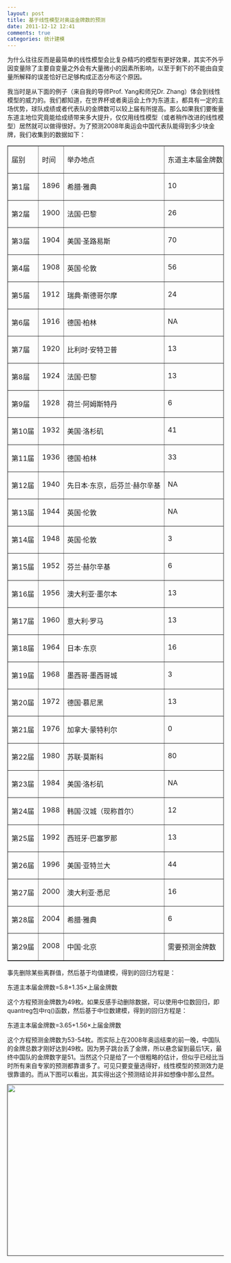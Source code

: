 ```yaml
---
layout: post
title: 基于线性模型对奥运金牌数的预测
date: 2011-12-12 12:41
comments: true
categories: 统计建模
---
```

为什么往往反而是最简单的线性模型会比复杂精巧的模型有更好效果，其实不外乎因变量除了主要自变量之外会有大量微小的因素所影响，以至于剩下的不能由自变量所解释的误差恰好已足够构成正态分布这个原因。

我当时是从下面的例子（来自我的导师Prof. Yang和师兄Dr. Zhang）体会到线性模型的威力的。我们都知道，在世界杯或者奥运会上作为东道主，都具有一定的主场优势，球队成绩或者代表队的金牌数可以较上届有所提高。那么如果我们要衡量东道主地位究竟能给成绩带来多大提升，仅仅用线性模型（或者稍作改进的线性模型）居然就可以做得很好。为了预测2008年奥运会中国代表队能得到多少块金牌，我们收集到的数据如下：
<table width="554" border="1" cellspacing="0" cellpadding="0">
<tbody>
<tr>
<td valign="top" nowrap="nowrap" width="54">
<p align="left">届别</p>
</td>
<td valign="top" nowrap="nowrap" width="36">
<p align="left">时间</p>
</td>
<td valign="top" nowrap="nowrap" width="148">
<p align="left">举办地点</p>
</td>
<td valign="top" nowrap="nowrap" width="108">
<p align="left">东道主本届金牌数</p>
</td>
<td valign="top" nowrap="nowrap" width="98">
<p align="left">东道主上届金牌数</p>
</td>
<td valign="top" nowrap="nowrap" width="110">
<p align="left">NA备注</p>
</td>
</tr>
<tr>
<td valign="top" nowrap="nowrap" width="54">
<p align="left">第1届</p>
</td>
<td valign="top" nowrap="nowrap" width="36">
<p align="left">1896</p>
</td>
<td valign="top" nowrap="nowrap" width="148">
<p align="left">希腊·雅典</p>
</td>
<td valign="top" nowrap="nowrap" width="108">
<p align="left">10</p>
</td>
<td valign="top" nowrap="nowrap" width="98">
<p align="left">NA</p>
</td>
<td valign="top" nowrap="nowrap" width="110">
<p align="left">没有上届比赛</p>
</td>
</tr>
<tr>
<td valign="top" nowrap="nowrap" width="54">
<p align="left">第2届</p>
</td>
<td valign="top" nowrap="nowrap" width="36">
<p align="left">1900</p>
</td>
<td valign="top" nowrap="nowrap" width="148">
<p align="left">法国·巴黎</p>
</td>
<td valign="top" nowrap="nowrap" width="108">
<p align="left">26</p>
</td>
<td valign="top" nowrap="nowrap" width="98">
<p align="left">5</p>
</td>
<td valign="top" nowrap="nowrap" width="110"></td>
</tr>
<tr>
<td valign="top" nowrap="nowrap" width="54">
<p align="left">第3届</p>
</td>
<td valign="top" nowrap="nowrap" width="36">
<p align="left">1904</p>
</td>
<td valign="top" nowrap="nowrap" width="148">
<p align="left">美国·圣路易斯</p>
</td>
<td valign="top" nowrap="nowrap" width="108">
<p align="left">70</p>
</td>
<td valign="top" nowrap="nowrap" width="98">
<p align="left">20</p>
</td>
<td valign="top" nowrap="nowrap" width="110"></td>
</tr>
<tr>
<td valign="top" nowrap="nowrap" width="54">
<p align="left">第4届</p>
</td>
<td valign="top" nowrap="nowrap" width="36">
<p align="left">1908</p>
</td>
<td valign="top" nowrap="nowrap" width="148">
<p align="left">英国·伦敦</p>
</td>
<td valign="top" nowrap="nowrap" width="108">
<p align="left">56</p>
</td>
<td valign="top" nowrap="nowrap" width="98">
<p align="left">1</p>
</td>
<td valign="top" nowrap="nowrap" width="110"></td>
</tr>
<tr>
<td valign="top" nowrap="nowrap" width="54">
<p align="left">第5届</p>
</td>
<td valign="top" nowrap="nowrap" width="36">
<p align="left">1912</p>
</td>
<td valign="top" nowrap="nowrap" width="148">
<p align="left">瑞典·斯德哥尔摩</p>
</td>
<td valign="top" nowrap="nowrap" width="108">
<p align="left">24</p>
</td>
<td valign="top" nowrap="nowrap" width="98">
<p align="left">8</p>
</td>
<td valign="top" nowrap="nowrap" width="110"></td>
</tr>
<tr>
<td valign="top" nowrap="nowrap" width="54">
<p align="left">第6届</p>
</td>
<td valign="top" nowrap="nowrap" width="36">
<p align="left">1916</p>
</td>
<td valign="top" nowrap="nowrap" width="148">
<p align="left">德国·柏林</p>
</td>
<td valign="top" nowrap="nowrap" width="108">
<p align="left">NA</p>
</td>
<td valign="top" nowrap="nowrap" width="98">
<p align="left">NA</p>
</td>
<td valign="top" nowrap="nowrap" width="110">
<p align="left">因第一次世界大战停办</p>
</td>
</tr>
<tr>
<td valign="top" nowrap="nowrap" width="54">
<p align="left">第7届</p>
</td>
<td valign="top" nowrap="nowrap" width="36">
<p align="left">1920</p>
</td>
<td valign="top" nowrap="nowrap" width="148">
<p align="left">比利时·安特卫普</p>
</td>
<td valign="top" nowrap="nowrap" width="108">
<p align="left">13</p>
</td>
<td valign="top" nowrap="nowrap" width="98">
<p align="left">2</p>
</td>
<td valign="top" nowrap="nowrap" width="110"></td>
</tr>
<tr>
<td valign="top" nowrap="nowrap" width="54">
<p align="left">第8届</p>
</td>
<td valign="top" nowrap="nowrap" width="36">
<p align="left">1924</p>
</td>
<td valign="top" nowrap="nowrap" width="148">
<p align="left">法国·巴黎</p>
</td>
<td valign="top" nowrap="nowrap" width="108">
<p align="left">13</p>
</td>
<td valign="top" nowrap="nowrap" width="98">
<p align="left">9</p>
</td>
<td valign="top" nowrap="nowrap" width="110"></td>
</tr>
<tr>
<td valign="top" nowrap="nowrap" width="54">
<p align="left">第9届</p>
</td>
<td valign="top" nowrap="nowrap" width="36">
<p align="left">1928</p>
</td>
<td valign="top" nowrap="nowrap" width="148">
<p align="left">荷兰·阿姆斯特丹</p>
</td>
<td valign="top" nowrap="nowrap" width="108">
<p align="left">6</p>
</td>
<td valign="top" nowrap="nowrap" width="98">
<p align="left">4</p>
</td>
<td valign="top" nowrap="nowrap" width="110"></td>
</tr>
<tr>
<td valign="top" nowrap="nowrap" width="54">
<p align="left">第10届</p>
</td>
<td valign="top" nowrap="nowrap" width="36">
<p align="left">1932</p>
</td>
<td valign="top" nowrap="nowrap" width="148">
<p align="left">美国·洛杉矶</p>
</td>
<td valign="top" nowrap="nowrap" width="108">
<p align="left">41</p>
</td>
<td valign="top" nowrap="nowrap" width="98">
<p align="left">22</p>
</td>
<td valign="top" nowrap="nowrap" width="110"></td>
</tr>
<tr>
<td valign="top" nowrap="nowrap" width="54">
<p align="left">第11届</p>
</td>
<td valign="top" nowrap="nowrap" width="36">
<p align="left">1936</p>
</td>
<td valign="top" nowrap="nowrap" width="148">
<p align="left">德国·柏林</p>
</td>
<td valign="top" nowrap="nowrap" width="108">
<p align="left">33</p>
</td>
<td valign="top" nowrap="nowrap" width="98">
<p align="left">4</p>
</td>
<td valign="top" nowrap="nowrap" width="110"></td>
</tr>
<tr>
<td valign="top" nowrap="nowrap" width="54">
<p align="left">第12届</p>
</td>
<td valign="top" nowrap="nowrap" width="36">
<p align="left">1940</p>
</td>
<td valign="top" nowrap="nowrap" width="148">
<p align="left">先日本·东京，后芬兰·赫尔辛基</p>
</td>
<td valign="top" nowrap="nowrap" width="108">
<p align="left">NA</p>
</td>
<td valign="top" nowrap="nowrap" width="98">
<p align="left">NA</p>
</td>
<td valign="top" nowrap="nowrap" width="110">
<p align="left">因第二次世界大战停办</p>
</td>
</tr>
<tr>
<td valign="top" nowrap="nowrap" width="54">
<p align="left">第13届</p>
</td>
<td valign="top" nowrap="nowrap" width="36">
<p align="left">1944</p>
</td>
<td valign="top" nowrap="nowrap" width="148">
<p align="left">英国·伦敦</p>
</td>
<td valign="top" nowrap="nowrap" width="108">
<p align="left">NA</p>
</td>
<td valign="top" nowrap="nowrap" width="98">
<p align="left">NA</p>
</td>
<td valign="top" nowrap="nowrap" width="110">
<p align="left">因第二次世界大战停办</p>
</td>
</tr>
<tr>
<td valign="top" nowrap="nowrap" width="54">
<p align="left">第14届</p>
</td>
<td valign="top" nowrap="nowrap" width="36">
<p align="left">1948</p>
</td>
<td valign="top" nowrap="nowrap" width="148">
<p align="left">英国·伦敦</p>
</td>
<td valign="top" nowrap="nowrap" width="108">
<p align="left">3</p>
</td>
<td valign="top" nowrap="nowrap" width="98">
<p align="left">4</p>
</td>
<td valign="top" nowrap="nowrap" width="110"></td>
</tr>
<tr>
<td valign="top" nowrap="nowrap" width="54">
<p align="left">第15届</p>
</td>
<td valign="top" nowrap="nowrap" width="36">
<p align="left">1952</p>
</td>
<td valign="top" nowrap="nowrap" width="148">
<p align="left">芬兰·赫尔辛基</p>
</td>
<td valign="top" nowrap="nowrap" width="108">
<p align="left">6</p>
</td>
<td valign="top" nowrap="nowrap" width="98">
<p align="left">8</p>
</td>
<td valign="top" nowrap="nowrap" width="110"></td>
</tr>
<tr>
<td valign="top" nowrap="nowrap" width="54">
<p align="left">第16届</p>
</td>
<td valign="top" nowrap="nowrap" width="36">
<p align="left">1956</p>
</td>
<td valign="top" nowrap="nowrap" width="148">
<p align="left">澳大利亚·墨尔本</p>
</td>
<td valign="top" nowrap="nowrap" width="108">
<p align="left">13</p>
</td>
<td valign="top" nowrap="nowrap" width="98">
<p align="left">6</p>
</td>
<td valign="top" nowrap="nowrap" width="110"></td>
</tr>
<tr>
<td valign="top" nowrap="nowrap" width="54">
<p align="left">第17届</p>
</td>
<td valign="top" nowrap="nowrap" width="36">
<p align="left">1960</p>
</td>
<td valign="top" nowrap="nowrap" width="148">
<p align="left">意大利·罗马</p>
</td>
<td valign="top" nowrap="nowrap" width="108">
<p align="left">13</p>
</td>
<td valign="top" nowrap="nowrap" width="98">
<p align="left">8</p>
</td>
<td valign="top" nowrap="nowrap" width="110"></td>
</tr>
<tr>
<td valign="top" nowrap="nowrap" width="54">
<p align="left">第18届</p>
</td>
<td valign="top" nowrap="nowrap" width="36">
<p align="left">1964</p>
</td>
<td valign="top" nowrap="nowrap" width="148">
<p align="left">日本·东京</p>
</td>
<td valign="top" nowrap="nowrap" width="108">
<p align="left">16</p>
</td>
<td valign="top" nowrap="nowrap" width="98">
<p align="left">4</p>
</td>
<td valign="top" nowrap="nowrap" width="110"></td>
</tr>
<tr>
<td valign="top" nowrap="nowrap" width="54">
<p align="left">第19届</p>
</td>
<td valign="top" nowrap="nowrap" width="36">
<p align="left">1968</p>
</td>
<td valign="top" nowrap="nowrap" width="148">
<p align="left">墨西哥·墨西哥城</p>
</td>
<td valign="top" nowrap="nowrap" width="108">
<p align="left">3</p>
</td>
<td valign="top" nowrap="nowrap" width="98">
<p align="left">0</p>
</td>
<td valign="top" nowrap="nowrap" width="110"></td>
</tr>
<tr>
<td valign="top" nowrap="nowrap" width="54">
<p align="left">第20届</p>
</td>
<td valign="top" nowrap="nowrap" width="36">
<p align="left">1972</p>
</td>
<td valign="top" nowrap="nowrap" width="148">
<p align="left">德国·慕尼黑</p>
</td>
<td valign="top" nowrap="nowrap" width="108">
<p align="left">13</p>
</td>
<td valign="top" nowrap="nowrap" width="98">
<p align="left">5</p>
</td>
<td valign="top" nowrap="nowrap" width="110"></td>
</tr>
<tr>
<td valign="top" nowrap="nowrap" width="54">
<p align="left">第21届</p>
</td>
<td valign="top" nowrap="nowrap" width="36">
<p align="left">1976</p>
</td>
<td valign="top" nowrap="nowrap" width="148">
<p align="left">加拿大·蒙特利尔</p>
</td>
<td valign="top" nowrap="nowrap" width="108">
<p align="left">0</p>
</td>
<td valign="top" nowrap="nowrap" width="98">
<p align="left">0</p>
</td>
<td valign="top" nowrap="nowrap" width="110"></td>
</tr>
<tr>
<td valign="top" nowrap="nowrap" width="54">
<p align="left">第22届</p>
</td>
<td valign="top" nowrap="nowrap" width="36">
<p align="left">1980</p>
</td>
<td valign="top" nowrap="nowrap" width="148">
<p align="left">苏联·莫斯科</p>
</td>
<td valign="top" nowrap="nowrap" width="108">
<p align="left">80</p>
</td>
<td valign="top" nowrap="nowrap" width="98">
<p align="left">49</p>
</td>
<td valign="top" nowrap="nowrap" width="110"></td>
</tr>
<tr>
<td valign="top" nowrap="nowrap" width="54">
<p align="left">第23届</p>
</td>
<td valign="top" nowrap="nowrap" width="36">
<p align="left">1984</p>
</td>
<td valign="top" nowrap="nowrap" width="148">
<p align="left">美国·洛杉矶</p>
</td>
<td valign="top" nowrap="nowrap" width="108">
<p align="left">NA</p>
</td>
<td valign="top" nowrap="nowrap" width="98">
<p align="left">NA</p>
</td>
<td valign="top" nowrap="nowrap" width="110">
<p align="left">美国拒绝参加上届</p>
</td>
</tr>
<tr>
<td valign="top" nowrap="nowrap" width="54">
<p align="left">第24届</p>
</td>
<td valign="top" nowrap="nowrap" width="36">
<p align="left">1988</p>
</td>
<td valign="top" nowrap="nowrap" width="148">
<p align="left">韩国·汉城（现称首尔）</p>
</td>
<td valign="top" nowrap="nowrap" width="108">
<p align="left">12</p>
</td>
<td valign="top" nowrap="nowrap" width="98">
<p align="left">6</p>
</td>
<td valign="top" nowrap="nowrap" width="110"></td>
</tr>
<tr>
<td valign="top" nowrap="nowrap" width="54">
<p align="left">第25届</p>
</td>
<td valign="top" nowrap="nowrap" width="36">
<p align="left">1992</p>
</td>
<td valign="top" nowrap="nowrap" width="148">
<p align="left">西班牙·巴塞罗那</p>
</td>
<td valign="top" nowrap="nowrap" width="108">
<p align="left">13</p>
</td>
<td valign="top" nowrap="nowrap" width="98">
<p align="left">1</p>
</td>
<td valign="top" nowrap="nowrap" width="110"></td>
</tr>
<tr>
<td valign="top" nowrap="nowrap" width="54">
<p align="left">第26届</p>
</td>
<td valign="top" nowrap="nowrap" width="36">
<p align="left">1996</p>
</td>
<td valign="top" nowrap="nowrap" width="148">
<p align="left">美国·亚特兰大</p>
</td>
<td valign="top" nowrap="nowrap" width="108">
<p align="left">44</p>
</td>
<td valign="top" nowrap="nowrap" width="98">
<p align="left">37</p>
</td>
<td valign="top" nowrap="nowrap" width="110"></td>
</tr>
<tr>
<td valign="top" nowrap="nowrap" width="54">
<p align="left">第27届</p>
</td>
<td valign="top" nowrap="nowrap" width="36">
<p align="left">2000</p>
</td>
<td valign="top" nowrap="nowrap" width="148">
<p align="left">澳大利亚·悉尼</p>
</td>
<td valign="top" nowrap="nowrap" width="108">
<p align="left">16</p>
</td>
<td valign="top" nowrap="nowrap" width="98">
<p align="left">9</p>
</td>
<td valign="top" nowrap="nowrap" width="110"></td>
</tr>
<tr>
<td valign="top" nowrap="nowrap" width="54">
<p align="left">第28届</p>
</td>
<td valign="top" nowrap="nowrap" width="36">
<p align="left">2004</p>
</td>
<td valign="top" nowrap="nowrap" width="148">
<p align="left">希腊·雅典</p>
</td>
<td valign="top" nowrap="nowrap" width="108">
<p align="left">6</p>
</td>
<td valign="top" nowrap="nowrap" width="98">
<p align="left">1</p>
</td>
<td valign="top" nowrap="nowrap" width="110"></td>
</tr>
<tr>
<td valign="top" nowrap="nowrap" width="54">
<p align="left">第29届</p>
</td>
<td valign="top" nowrap="nowrap" width="36">
<p align="left">2008</p>
</td>
<td valign="top" nowrap="nowrap" width="148">
<p align="left">中国·北京</p>
</td>
<td valign="top" nowrap="nowrap" width="108">
<p align="left">需要预测金牌数</p>
</td>
<td valign="top" nowrap="nowrap" width="98">
<p align="left">32</p>
</td>
<td valign="top" nowrap="nowrap" width="110"></td>
</tr>
</tbody>
</table>
<p align="left">事先删除某些离群值，然后基于均值建模，得到的回归方程是：</p>
<p align="left">东道主本届金牌数=5.8+1.35×上届金牌数</p>
<p align="left">这个方程预测金牌数为49枚。如果反感手动删除数据，可以使用中位数回归，即quantreg包中rq()函数，然后基于中位数建模，得到的回归方程是：</p>
<p align="left">东道主本届金牌数=3.65+1.56×上届金牌数</p>
<p align="left">这个方程预测金牌数为53-54枚。而实际上在2008年奥运结束的前一晚，中国队的金牌总数才刚好达到49枚。因为男子跳台丢了金牌，所以悬念留到最后1天，最终中国队的金牌数字是51。当然这个只是给了一个很粗略的估计，但似乎已经比当时所有来自专家的预测都靠谱多了。可见只要变量选得好，线性模型的预测效力是很靠谱的。而从下图可以看出，其实得出这个预测结论并非如想像中那么显然。</p>
<p align="left"><a href=""><img class="alignleft size-full wp-image-348" title="lm" src="http://e.hiphotos.baidu.com/album/s%3D550%3Bq%3D90%3Bc%3Dxiangce%2C100%2C100/sign=5ae62bd791529822013339c6e7f10af6/08f790529822720e1036f5ea7acb0a46f21fab21.jpg?referer=e73790319213b07ee4aa643815ff&x=.jpg" alt="" width="529" height="398" /></a></p>
